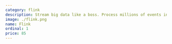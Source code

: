 ```yaml
---
category: flink
description: Stream big data like a boss. Process millions of events in real time with one of the most powerful libraries and engines for stateful data streaming.
image: ./flink.png
name: Flink
ordinal: 1
price: 85
---
```

